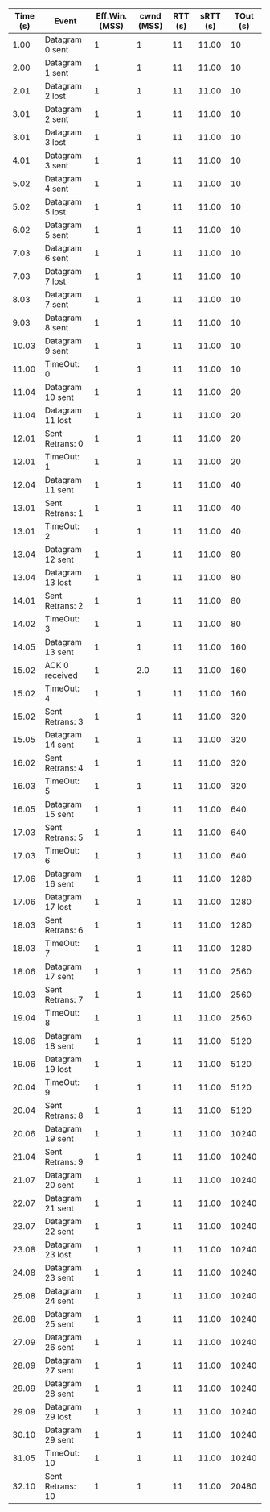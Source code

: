 |Time (s)|Event|Eff.Win. (MSS)|cwnd (MSS)|RTT (s)|sRTT (s)|TOut (s)
|---|---|---|---|---|---|---|
1.00|Datagram 0 sent|1|1|11|11.00|10
2.00|Datagram 1 sent|1|1|11|11.00|10
2.01|Datagram 2 lost|1|1|11|11.00|10
3.01|Datagram 2 sent|1|1|11|11.00|10
3.01|Datagram 3 lost|1|1|11|11.00|10
4.01|Datagram 3 sent|1|1|11|11.00|10
5.02|Datagram 4 sent|1|1|11|11.00|10
5.02|Datagram 5 lost|1|1|11|11.00|10
6.02|Datagram 5 sent|1|1|11|11.00|10
7.03|Datagram 6 sent|1|1|11|11.00|10
7.03|Datagram 7 lost|1|1|11|11.00|10
8.03|Datagram 7 sent|1|1|11|11.00|10
9.03|Datagram 8 sent|1|1|11|11.00|10
10.03|Datagram 9 sent|1|1|11|11.00|10
11.00|TimeOut: 0|1|1|11|11.00|10
11.04|Datagram 10 sent|1|1|11|11.00|20
11.04|Datagram 11 lost|1|1|11|11.00|20
12.01|Sent Retrans: 0|1|1|11|11.00|20
12.01|TimeOut: 1|1|1|11|11.00|20
12.04|Datagram 11 sent|1|1|11|11.00|40
13.01|Sent Retrans: 1|1|1|11|11.00|40
13.01|TimeOut: 2|1|1|11|11.00|40
13.04|Datagram 12 sent|1|1|11|11.00|80
13.04|Datagram 13 lost|1|1|11|11.00|80
14.01|Sent Retrans: 2|1|1|11|11.00|80
14.02|TimeOut: 3|1|1|11|11.00|80
14.05|Datagram 13 sent|1|1|11|11.00|160
15.02|ACK 0 received|1|2.0|11|11.00|160
15.02|TimeOut: 4|1|1|11|11.00|160
15.02|Sent Retrans: 3|1|1|11|11.00|320
15.05|Datagram 14 sent|1|1|11|11.00|320
16.02|Sent Retrans: 4|1|1|11|11.00|320
16.03|TimeOut: 5|1|1|11|11.00|320
16.05|Datagram 15 sent|1|1|11|11.00|640
17.03|Sent Retrans: 5|1|1|11|11.00|640
17.03|TimeOut: 6|1|1|11|11.00|640
17.06|Datagram 16 sent|1|1|11|11.00|1280
17.06|Datagram 17 lost|1|1|11|11.00|1280
18.03|Sent Retrans: 6|1|1|11|11.00|1280
18.03|TimeOut: 7|1|1|11|11.00|1280
18.06|Datagram 17 sent|1|1|11|11.00|2560
19.03|Sent Retrans: 7|1|1|11|11.00|2560
19.04|TimeOut: 8|1|1|11|11.00|2560
19.06|Datagram 18 sent|1|1|11|11.00|5120
19.06|Datagram 19 lost|1|1|11|11.00|5120
20.04|TimeOut: 9|1|1|11|11.00|5120
20.04|Sent Retrans: 8|1|1|11|11.00|5120
20.06|Datagram 19 sent|1|1|11|11.00|10240
21.04|Sent Retrans: 9|1|1|11|11.00|10240
21.07|Datagram 20 sent|1|1|11|11.00|10240
22.07|Datagram 21 sent|1|1|11|11.00|10240
23.07|Datagram 22 sent|1|1|11|11.00|10240
23.08|Datagram 23 lost|1|1|11|11.00|10240
24.08|Datagram 23 sent|1|1|11|11.00|10240
25.08|Datagram 24 sent|1|1|11|11.00|10240
26.08|Datagram 25 sent|1|1|11|11.00|10240
27.09|Datagram 26 sent|1|1|11|11.00|10240
28.09|Datagram 27 sent|1|1|11|11.00|10240
29.09|Datagram 28 sent|1|1|11|11.00|10240
29.09|Datagram 29 lost|1|1|11|11.00|10240
30.10|Datagram 29 sent|1|1|11|11.00|10240
31.05|TimeOut: 10|1|1|11|11.00|10240
32.10|Sent Retrans: 10|1|1|11|11.00|20480
